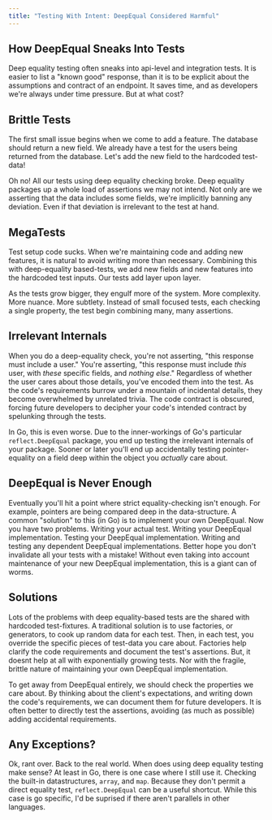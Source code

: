 ```yaml
---
title: "Testing With Intent: DeepEqual Considered Harmful"
---
```


## How DeepEqual Sneaks Into Tests

Deep equality testing often sneaks into api-level and integration tests. It is
easier to list a "known good" response, than it is to be explicit about the
assumptions and contract of an endpoint. It saves time, and as developers we're
always under time pressure. But at what cost?

## Brittle Tests

The first small issue begins when we come to add a feature. The database should
return a new field. We already have a test for the users being returned from the
database. Let's add the new field to the hardcoded test-data!

Oh no! All our tests using deep equality checking broke. Deep equality packages
up a whole load of assertions we may not intend. Not only are we asserting that
the data includes some fields, we're implicitly banning any deviation. Even if
that deviation is irrelevant to the test at hand.

## MegaTests

Test setup code sucks. When we're maintaining code and adding new features, it
is natural to avoid writing more than necessary. Combining this with
deep-equality based-tests, we add new fields and new features into the hardcoded
test inputs. Our tests add layer upon layer.

As the tests grow bigger, they engulf more of the system. More complexity. More
nuance. More subtlety. Instead of small focused tests, each checking a single
property, the test begin combining many, many assertions.

## Irrelevant Internals

When you do a deep-equality check, you're not asserting, "this response must
include a user." You're asserting, "this response must include *this* user, with
*these* specific fields, and *nothing else*." Regardless of whether the user
cares about those details, you've encoded them into the test. As the code's
requirements burrow under a mountain of incidental details, they become
overwhelmed by unrelated trivia. The code contract is obscured, forcing future
developers to decipher your code's intended contract by spelunking through the
tests.

In Go, this is even worse. Due to the inner-workings of Go's particular
`reflect.DeepEqual` package, you end up testing the irrelevant internals of your
package. Sooner or later you'll end up accidentally testing pointer-equality on
a field deep within the object you *actually* care about.

## DeepEqual is Never Enough

Eventually you'll hit a point where strict equality-checking isn't enough. For
example, pointers are being compared deep in the data-structure. A common
"solution" to this (in Go) is to implement your own DeepEqual. Now you have two
problems. Writing your actual test. Writing your DeepEqual implementation.
Testing your DeepEqual implementation. Writing and testing any dependent
DeepEqual implementations. Better hope you don't invalidate all your tests with
a mistake! Without even taking into account maintenance of your new DeepEqual
implementation, this is a giant can of worms.

## Solutions

Lots of the problems with deep equality-based tests are the shared with
hardcoded test-fixtures. A traditional solution is to use factories, or
generators, to cook up random data for each test. Then, in each test, you
override the specific pieces of test-data you care about. Factories help clarify
the code requirements and document the test's assertions. But, it doesnt help at
all with exponentially growing tests. Nor with the fragile, brittle nature of
maintaining your own DeepEqual implementation.

To get away from DeepEqual entirely, we should check the properties we care
about. By thinking about the client's expectations, and writing down the code's
requirements, we can document them for future developers. It is often better to
directly test the assertions, avoiding (as much as possible) adding accidental
requirements.

## Any Exceptions?

Ok, rant over. Back to the real world. When does using deep equality testing
make sense? At least in Go, there is one case where I still use it. Checking the
built-in datastructures, `array`, and `map`. Because they don't permit a direct
equality test, `reflect.DeepEqual` can be a useful shortcut. While this case is
go specific, I'd be suprised if there aren't parallels in other languages.
